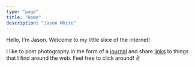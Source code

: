 ```yaml
---
type: "page"
title: "Home"
description: "Jason White"
---
```


Hello, I'm Jason. Welcome to my little slice of the internet!

I like to post photography in the form of a [journal](/journal) and share [links](/links) to things that I find around the web. Feel free to click around! ✌️
